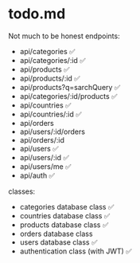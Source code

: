 # todo.md
Not much to be honest
endpoints:
 - api/categories ✅
 - api/categories/:id ✅
 - api/products ✅
 - api/products/:id ✅
 - api/products?q=sarchQuery ✅
 - api/categories/:id/products ✅
 - api/countries ✅
 - api/countries/:id ✅
 - api/orders
 - api/users/:id/orders
 - api/orders/:id
 - api/users ✅
 - api/users/:id ✅
 - api/users/me ✅
 - api/auth ✅

classes:
 - categories database class ✅
 - countries database class ✅
 - products database class ✅
 - orders database class
 - users database class ✅
 - authentication class (with JWT) ✅
